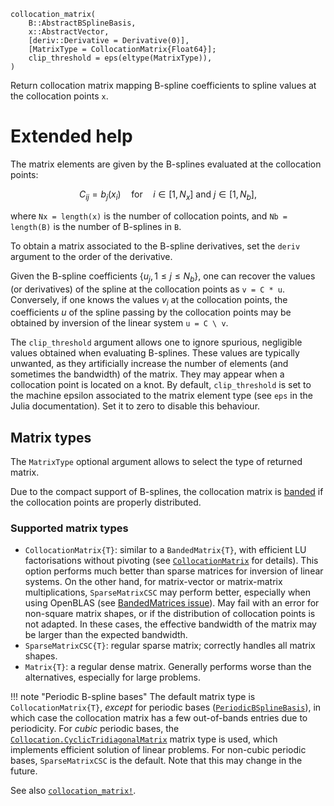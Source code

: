```
collocation_matrix(
    B::AbstractBSplineBasis,
    x::AbstractVector,
    [deriv::Derivative = Derivative(0)],
    [MatrixType = CollocationMatrix{Float64}];
    clip_threshold = eps(eltype(MatrixType)),
)
```

Return collocation matrix mapping B-spline coefficients to spline values at the collocation points `x`.

# Extended help

The matrix elements are given by the B-splines evaluated at the collocation points:

$$
C_{ij} = b_j(x_i) \quad \text{for} \quad
i ∈ [1, N_x] \text{ and } j ∈ [1, N_b],
$$

where `Nx = length(x)` is the number of collocation points, and `Nb = length(B)` is the number of B-splines in `B`.

To obtain a matrix associated to the B-spline derivatives, set the `deriv` argument to the order of the derivative.

Given the B-spline coefficients $\{u_j, 1 ≤ j ≤ N_b\}$, one can recover the values (or derivatives) of the spline at the collocation points as `v = C * u`. Conversely, if one knows the values $v_i$ at the collocation points, the coefficients $u$ of the spline passing by the collocation points may be obtained by inversion of the linear system `u = C \ v`.

The `clip_threshold` argument allows one to ignore spurious, negligible values obtained when evaluating B-splines. These values are typically unwanted, as they artificially increase the number of elements (and sometimes the bandwidth) of the matrix. They may appear when a collocation point is located on a knot. By default, `clip_threshold` is set to the machine epsilon associated to the matrix element type (see `eps` in the Julia documentation). Set it to zero to disable this behaviour.

## Matrix types

The `MatrixType` optional argument allows to select the type of returned matrix.

Due to the compact support of B-splines, the collocation matrix is [banded](https://en.wikipedia.org/wiki/Band_matrix) if the collocation points are properly distributed.

### Supported matrix types

  * `CollocationMatrix{T}`: similar to a `BandedMatrix{T}`, with efficient LU factorisations without pivoting (see [`CollocationMatrix`](@ref) for details). This option performs much better than sparse matrices for inversion of linear systems. On the other hand, for matrix-vector or matrix-matrix multiplications, `SparseMatrixCSC` may perform better, especially when using OpenBLAS (see [BandedMatrices issue](https://github.com/JuliaLinearAlgebra/BandedMatrices.jl/issues/110)). May fail with an error for non-square matrix shapes, or if the distribution of collocation points is not adapted. In these cases, the effective bandwidth of the matrix may be larger than the expected bandwidth.
  * `SparseMatrixCSC{T}`: regular sparse matrix; correctly handles all matrix shapes.
  * `Matrix{T}`: a regular dense matrix. Generally performs worse than the alternatives, especially for large problems.

!!! note "Periodic B-spline bases"
    The default matrix type is `CollocationMatrix{T}`, *except* for periodic bases ([`PeriodicBSplineBasis`](@ref)), in which case the collocation matrix has a few out-of-bands entries due to periodicity. For *cubic* periodic bases, the [`Collocation.CyclicTridiagonalMatrix`](@ref) matrix type is used, which implements efficient solution of linear problems. For non-cubic periodic bases, `SparseMatrixCSC` is the default. Note that this may change in the future.


See also [`collocation_matrix!`](@ref).
